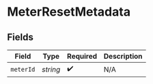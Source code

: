 # MeterResetMetadata


## Fields

| Field              | Type               | Required           | Description        |
| ------------------ | ------------------ | ------------------ | ------------------ |
| `meterId`          | *string*           | :heavy_check_mark: | N/A                |